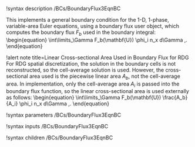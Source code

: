 !syntax description /BCs/BoundaryFlux3EqnBC

This implements a general boundary condition for the 1-D, 1-phase, variable-area Euler
equations, using a boundary flux user object, which computes the boundary flux
$F_b$ used in the boundary integral:
\begin{equation}
  \int\limits_\Gamma F_b(\mathbf{U}) \phi_i n_x d\Gamma \,.
\end{equation}

!alert note title=Linear Cross-sectional Area Used in Boundary Flux for RDG
For RDG spatial discretization, the solution in the boundary cells is not
reconstructed, so the cell-average solution is used. However, the cross-sectional
area used is the piecewise linear area $A_b$, not the cell-average area. In implementation,
only the cell-average area $A_i$ is passed into the boundary flux function, so the
linear cross-sectional area is used externally as follows:
\begin{equation}
  \int\limits_\Gamma F_b(\mathbf{U}) \frac{A_b}{A_i} \phi_i n_x d\Gamma \,.
\end{equation}

!syntax parameters /BCs/BoundaryFlux3EqnBC

!syntax inputs /BCs/BoundaryFlux3EqnBC

!syntax children /BCs/BoundaryFlux3EqnBC
